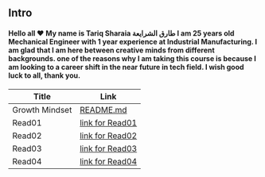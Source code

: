 ## **Intro**

#### Hello all :heart: My name is Tariq Sharaia طارق الشرايعة I am 25 years old Mechanical Engineer with 1 year experience at Industrial Manufacturing. I am glad that I am here between creative minds from different backgrounds. one of the reasons why I am taking this course is because I am looking to a career shift in the near future in tech field.  I wish good luck to all, thank you.

| Title      | Link |
| ----------- | ----------- |
| Growth Mindset      |   [README.md](https://tareq-zeyad.github.io/Reading-Notes/GrowthMindset)      |
| Read01   |   [link for Read01](https://tareq-zeyad.github.io/Reading-Notes/Read01) |
| Read02   |   [link for Read02](https://tareq-zeyad.github.io/Reading-Notes/Read02) |
| Read03 | [link for Read03](https://tareq-zeyad.github.io/Reading-Notes/Read03)
| Read04 | [link for Read04](https://tareq-zeyad.github.io/Reading-Notes/Read04)
